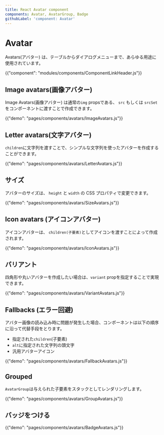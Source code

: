 ```yaml
---
title: React Avatar component
components: Avatar, AvatarGroup, Badge
githubLabel: 'component: Avatar'
---
```


# Avatar

<p class="description">Avatars(アバター) は、テーブルからダイアログメニューまで、あらゆる用途に使用されています。</p>

{{"component": "modules/components/ComponentLinkHeader.js"}}

## Image avatars(画像アバター)

Image Avatars(画像アバター) は通常の`img` propsである、 `src` もしくは `srcSet`をコンポーネントに渡すことで作成できます。

{{"demo": "pages/components/avatars/ImageAvatars.js"}}

## Letter avatars(文字アバター)

`children`に文字列を渡すことで、シンプルな文字列を使ったアバターを作成することができます。

{{"demo": "pages/components/avatars/LetterAvatars.js"}}

## サイズ

アバターのサイズは、 `height` と `width` の CSS プロパティで変更できます。

{{"demo": "pages/components/avatars/SizeAvatars.js"}}

## Icon avatars (アイコンアバター)

アイコンアバターは、 `children(子要素)`としてアイコンを渡すことによって作成されます。

{{"demo": "pages/components/avatars/IconAvatars.js"}}

## バリアント

四角形や丸いアバターを作成したい場合は、`variant` propを指定することで実現できます。

{{"demo": "pages/components/avatars/VariantAvatars.js"}}

## Fallbacks (エラー回避)

アバター画像の読み込み時に問題が発生した場合、コンポーネントは以下の順序に沿って代替手段をとります。

- 指定された`children`(子要素)
- `alt`に指定された文字列の頭文字
- 汎用アバターアイコン

{{"demo": "pages/components/avatars/FallbackAvatars.js"}}

## Grouped

`AvatarGroup`は与えられた子要素をスタックとしてレンダリングします。

{{"demo": "pages/components/avatars/GroupAvatars.js"}}

## バッジをつける

{{"demo": "pages/components/avatars/BadgeAvatars.js"}}
